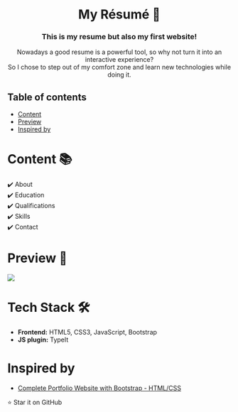 <h1 align="center"> My Résumé 📍 </h1> 

<h3 align="center"> This is my resume but also my first website! </h3>
<p align="center">
Nowadays a good resume is a powerful tool, so why not turn it into an interactive experience? </br>
So I chose to step out of my comfort zone and learn new technologies while doing it.
</p>

## Table of contents

- [Content](#Content)
- [Preview](#Preview)
- [Inspired by](#Inspired-by)


# Content 📚

✔️ About\
✔️ Education\
✔️ Qualifications\
✔️ Skills\
✔️ Contact

# Preview 👀

![](https://github.com/mr-p-oliveira/resumee/blob/main/preview/preview_g.gif?raw=true)

# Tech Stack 🛠️
- **Frontend:** HTML5, CSS3, JavaScript, Bootstrap 
- **JS plugin:** TypeIt

# Inspired by

- [Complete Portfolio Website with Bootstrap - HTML/CSS](https://www.youtube.com/watch?v=dgKSqz3it50&t=3198s)


 :star: Star it on GitHub 

